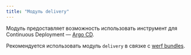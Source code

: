 ```yaml
---
title: "Модуль delivery"
---
```


Модуль предоставляет возможность использовать инструмент для Continuous Deployment — [Argo CD](https://argo-cd.readthedocs.io/en/stable/).

Рекомендуется использовать модуль `delivery` в связке с [werf bundles](https://ru.werf.io/documentation/v1.2/advanced/bundles.html).

